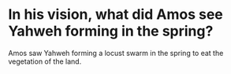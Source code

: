# In his vision, what did Amos see Yahweh forming in the spring?

Amos saw Yahweh forming a locust swarm in the spring to eat the vegetation of the land.
